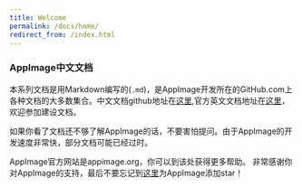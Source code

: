 ```yaml
---
title: Welcome
permalink: /docs/home/
redirect_from: /index.html
---
```


### AppImage中文文档

本系列文档是用Markdown编写的(`.md`)，是AppImage开发所在的GitHub.com上各种文档的大多数集合。中文文档github地址在[这里](https://github.com/Gamuxorg/AppImage-CN/tree/master/_docs),官方英文文档地址在[这里](https://github.com/AppImage/AppImageKit/wiki)，欢迎参加建设文档。

如果你看了文档还不够了解AppImage的话，不要害怕提问。由于AppImage的开发速度非常快，部分文档可能已经过时。

AppImage官方网站是appimage.org，你可以到该处获得更多帮助。
非常感谢你对AppImage的支持，最后不要忘记到[这里](https://github.com/AppImage/AppImageKit)为AppImage添加star！
